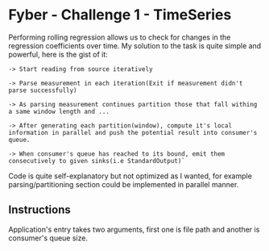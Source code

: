 # Fyber - Challenge 1 - TimeSeries
Performing rolling regression allows us to check for changes in the regression coefficients over time. My solution to the task is quite simple and powerful, here is the gist of it:

    -> Start reading from source iteratively

    -> Parse measurement in each iteration(Exit if measurement didn't parse successfully)

    -> As parsing measurement continues partition those that fall withing a same window length and ...

    -> After generating each partition(window), compute it's local information in parallel and push the potential result into consumer's queue.

    -> When consumer's queue has reached to its bound, emit them consecutively to given sinks(i.e StandardOutput)`

Code is quite self-explanatory but not optimized as I wanted, for example parsing/partitioning section could be implemented in parallel manner.
 
## Instructions
Application's entry takes two arguments, first one is file path and another is consumer's queue size.
